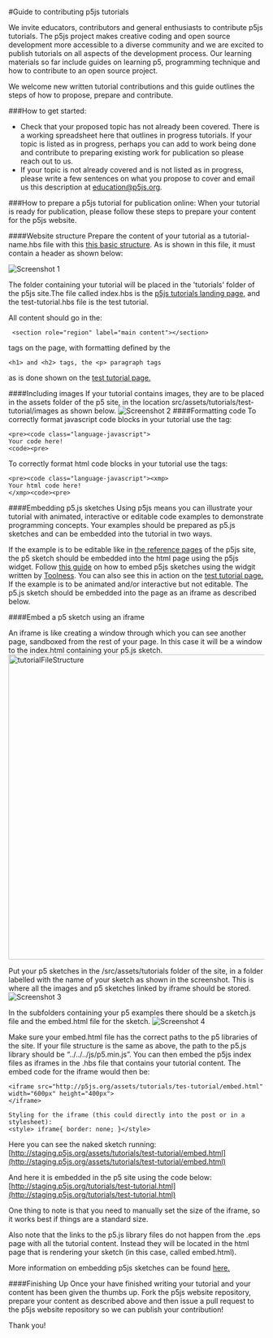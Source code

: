 #Guide to contributing p5js tutorials

We invite educators, contributors and general enthusiasts to contribute p5js tutorials. The p5js project makes creative coding and open source development more accessible to a diverse community and we are excited to publish tutorials on all aspects of the development process. Our learning materials so far include guides on learning p5, programming technique and how to contribute to an open source project. 

We welcome new written tutorial contributions and this guide outlines the steps of how to propose, prepare and contribute. 

###How to get started:

* Check that your proposed topic has not already been covered. There is a working spreadsheet here that outlines in progress tutorials. If your topic is listed as in progress, perhaps you can add to work being done and contribute to preparing existing work for publication so please reach out to us.
* If your topic is not already covered and is not listed as in progress, please write a few sentences on what you propose to cover and email us this description at education@p5js.org. 


###How to prepare a p5js tutorial for publication online:
When your tutorial is ready for publication, please follow these steps to prepare your content for the p5js website. 

####Website structure
Prepare the content of your tutorial as a tutorial-name.hbs file with this [this basic structure](https://github.com/mayaman/p5js-website/blob/master/src/templates/pages/tutorials/test-tutorial.hbs]). As is shown in this file, it must contain a header as shown below:

![Screenshot 1](https://github.com/tegacodes/p5.js-education/raw/master/images/screenshot-1.png)

The folder containing your tutorial will be placed in the 'tutorials' folder of the p5js site.The file called index.hbs is the [p5js tutorials landing page,](http://p5js.org/tutorials/ ) and the test-tutorial.hbs file is the test tutorial. 


All content should go in the:
```
 <section role="region" label="main content"></section>
```
  tags on the page, with formatting defined by the 
  ```
  <h1> and <h2> tags, the <p> paragraph tags
  ```
  as is done shown on the [test tutorial page.](https://github.com/processing/p5.js-website/blob/master/src/templates/pages/tutorials/test-tutorial.hbs)

####Including images
If your tutorial contains images, they are to be placed in the assets folder of the p5 site, in the location src/assets/tutorials/test-tutorial/images as shown below.
![Screenshot 2](https://github.com/tegacodes/p5.js-education/raw/master/images/screenshot-2.png)
####Formatting code
To correctly format javascript code blocks in your tutorial use the tag:

```
<pre><code class="language-javascript">
Your code here!
<code><pre>
```

To correctly format html code blocks in your tutorial use the tags:
```
<pre><code class="language-javascript"><xmp>
Your html code here!
</xmp><code><pre>
```

####Embedding p5.js sketches 
Using p5js means you can illustrate your tutorial with animated, interactive or editable code examples to demonstrate programming concepts. Your examples should be prepared as p5.js sketches and can be embedded into the tutorial in two ways.  

If the example is to be editable like in [the reference pages](http://p5js.org/reference/#/p5/ellipse) of the p5js site, the p5 sketch should be embedded into the html page using the p5js widget. Follow [this guide](https://toolness.github.io/p5.js-widget/) on how to embed p5js sketches using the widgit written by [Toolness](https://github.com/toolness). You can also see this in action on the [test tutorial page.](https://github.com/processing/p5.js-website/blob/master/src/templates/pages/tutorials/test-tutorial.hbs)
If the example is to be animated and/or interactive but not editable. The p5.js sketch should be embedded into the page as an iframe as described below.

####Embed a p5 sketch using an iframe

An iframe is like creating a window through which you can see another page, sandboxed from the rest of your page. In this case it will be a window to the index.html containing your p5.js sketch. 
<img src="https://github.com/tegacodes/p5.js-education/raw/master/images/iframe-2.jpg" alt="tutorialFileStructure" width="600px">

Put your p5 sketches in the /src/assets/tutorials folder of the site, in a folder labelled with the name of your sketch as shown in the screenshot. This is where all the images and p5 sketches linked by iframe should be stored.
![Screenshot 3](https://github.com/tegacodes/p5.js-education/raw/master/images/screenshot-3.png)

In the subfolders containing your p5 examples there should be a sketch.js file and the embed.html file for the sketch. 
![Screenshot 4](https://github.com/tegacodes/p5.js-education/raw/master/images/screenshot-4.png)

Make sure your embed.html file has the correct paths to the p5 libraries of the site. If your file structure is the same as above, the path to the p5.js library should be “../../../js/p5.min.js”.
You can then embed the p5js index files as iframes in the .hbs file that contains your tutorial content. The embed code for the iframe would then be:  

```
<iframe src="http://p5js.org/assets/tutorials/tes-tutorial/embed.html" width="600px" height="400px">
</iframe>

Styling for the iframe (this could directly into the post or in a stylesheet):  
<style> iframe{ border: none; }</style>
```

Here you can see the naked sketch running:  
[http://staging.p5js.org/assets/tutorials/test-tutorial/embed.html](http://staging.p5js.org/assets/tutorials/test-tutorial/embed.html)

And here it is embedded in the p5 site using the code below:  
[http://staging.p5js.org/tutorials/test-tutorial.html](http://staging.p5js.org/tutorials/test-tutorial.html)

One thing to note is that you need to manually set the size of the iframe, so it works best if things are a standard size.

Also note that the links to the p5.js library files do not happen from the .eps page with all the tutorial content. Instead they will be located in the html page that is rendering your sketch (in this case, called embed.html). 

More information on embedding p5js sketches can be found [here.](https://github.com/processing/p5.js/wiki/Embedding-p5.js)

####Finishing Up
Once your have finished writing your tutorial and your content has been given the thumbs up. Fork the p5js website repository, prepare your content as described above and then issue a pull request to the p5js website repository so we can publish your contribution!

Thank you!
